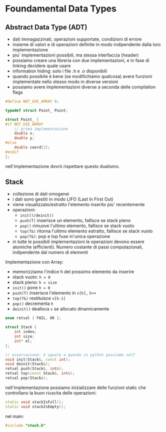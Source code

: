 # Foundamental Data Types

## Abstract Data Type (ADT)

- dati immagazzinati, operazioni supportate, condizioni di errore
- insieme di valori e di operazioni definite in modo indipendente dalla loro implementazione
- piu' implementazioni possibili, ma stessa interfaccia (header)
- possiamo creare una libreria con due implementazioni, e in fase di linking decidere quale usare
- information hiding: solo i file .h e .o disponibili
- quando possibile è bene (se modifichiamo qualcosa) avere funzioni implementate nello stesso modo in diverse versioni
- possiamo avere implementazioni diverse a seconda delle compilation flags

```cpp
#define NOT_USE_ARRAY 0;

typedef struct Point_ Point;

struct Point_ {
#if NOT_USE_ARRAY
	// prima implementazione
	double x;
	double y;
#else
	double coord[2];
#endif
};
```

nell'implementazione dovrò rispettare questo dualismo.

## Stack

- collezione di dati omogenei
- i dati sono gestiti in modo LIFO (Last In First Out)
- viene visualizzato/estratto l'elemento inserito piu' recentemente
- operazioni:
    - `init()/deinit()`
  	- `push(T)` inserisce un elemento, fallisce se stack pieno
  	- `pop()` rimuove l'ultimo elemento, fallisce se stack vuoto
  	- `top(T&)` ritorna l'ultimo elemento estratto, fallisce se stack vuoto
 	- `pop(T&)`: pop e top fuse in'unica operazione
- in tutte le possibili implementazioni le operazioni devono essere atomiche (efficienti). Numero costante di passi computazionali, indipendente dal numero di elementi

Implementazione con Array:
- memorizziamo l'indice h del prossimo elemento da inserire
- stack vuoto: `h = 0`
- stack pieno: `h = size`
- `init()` pone `h = 0`
- `push(T)` inserisce l'elemento in `v[h],` `h++`
- `top(T&)` restituisce `v[h-1]`
- `pop()` decrementa `h`
- `deinit()` dealloca `v` se allocato dinamicamente

```cpp
enum retval { FAIL, OK };

struct Stack {
	int index;
	int size;
	int* el;
};
```

```cpp
// osservazione: è uguale a quando in python passiamo self
void init(Stack&, const int);
void deinit(Stack&);
retval push(Stack&, int&);
retval top(const Stack&, int&);
retval pop(Stack&);
```

nell'implementazione possiamo inizializzare delle funzioni static che controllano la buon riuscita delle operazioni:

```cpp
static void stackIsFull();
static void stackIsEmpty();
```

nel main:

```cpp
#include "stack.h"
```
